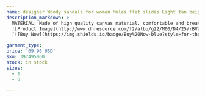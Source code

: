 ```yaml
---
name: designer Woody sandals for women Mules flat slides Light tan beige white black pink lace Lettering Fabric canvas slippers womens summer outdoor shoes
description_markdown: >-
  MATERIAL: Made of high quality canvas material, comfortable and breathable. DESIGNER SUMMER SLIPPERS : Women's canvas sandals, casual and elegant style, suitable for , summer, autumn, winter. Durable non-slip sole: High-density anti-skid texture design on the bottom increases the friction between the sole and the ground, so that you can feel safe and secure when walking on wet ground. Suitable for walking, shopping, travel, party, beach, vacation, leisure and other occasions. Webbing slip-on sandals in white. Crisscrossing straps with logo bonded in black at vamp..syi
  ![Product Image](http://www.dhresource.com/f2/albu/g22/M00/D4/25/rBVaE2LFLEOAPSJiAAPy54Qjmxk792.jpg)
  [![Buy Now](https://img.shields.io/badge/Buy%20Now-blue?style=for-the-badge&logo=none)](https://www.kqzyfj.com/click-100820740-14451685?url=http%3A%2F%2Fwww.dhgate.com%2Fproduct%2Fhot-sale-promotion-nmd-human-race-pharrell-gji-1%2F397495060.html)

garment_type:
price: '69.96 USD'
sku: 397495060
stock: in stock
sizes:
  - 1
  - 0

---
```

